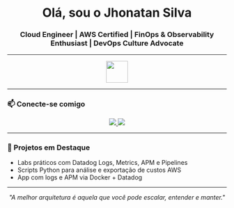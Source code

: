 <h1 align="center">Olá, sou o Jhonatan Silva</h1>

<h3 align="center">
Cloud Engineer | AWS Certified | FinOps & Observability Enthusiast | DevOps Culture Advocate
</h3>

---

<div align="center">
  <img src="https://skillicons.dev/icons?i=aws,terraform,docker,python,kubernetes" height="50" />
</div>

---

### 📫 Conecte-se comigo

<div align="center">
  <a href="https://www.linkedin.com/in/jhonatan-silva-cloud/" target="_blank">
    <img src="https://img.shields.io/badge/LinkedIn-blue?style=for-the-badge&logo=linkedin&logoColor=white"/>
  </a>
  <a href="https://dev.to/seu_usuario" target="_blank">
    <img src="https://img.shields.io/badge/Dev.to-000000?style=for-the-badge&logo=devdotto&logoColor=white"/>
  </a>
</div>

---

### 🚀 Projetos em Destaque

- Labs práticos com Datadog Logs, Metrics, APM e Pipelines  
- Scripts Python para análise e exportação de custos AWS  
- App com logs e APM via Docker + Datadog  

---

<p align="center">
  <i>"A melhor arquitetura é aquela que você pode escalar, entender e manter."</i>
</p>
